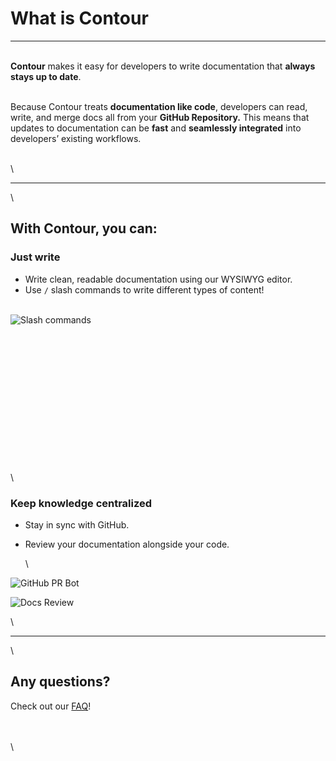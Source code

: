 # What is Contour


---

\
**Contour** makes it easy for developers to write documentation that **always stays up to date**.

\
Because Contour treats **documentation like code**, developers can read, write, and merge docs all from your **GitHub Repository.** This means that updates to documentation can be **fast** and **seamlessly integrated** into developers’ existing workflows.

\
\

---

\
## With Contour, you can:

### Just write

* Write clean, readable documentation using our WYSIWYG editor.
* Use `/` slash commands to write different types of content!

\
 ![Slash commands](https://i.imgur.com/iEVzXkn.png "left-50")

\
\
\
\
\
\
\
\
\
\
\
\
\
\
### Keep knowledge centralized

* Stay in sync with GitHub.
* Review your documentation alongside your code.

  \

 ![GitHub PR Bot](https://i.imgur.com/CwBq6Tq.png)

 ![Docs Review](https://i.imgur.com/V0LLlhn.png)

\

---

\
## Any questions?

Check out our [FAQ](https://docs.contour.so/contour-labs/contour-docs/faq.md)!

\
\
\
